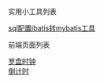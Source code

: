实用小工具列表

<a target="_blank" href="https://614756zhang.github.io/smallTools/mybatisTool/ibatis2mybatis.html">sql配置ibatis转mybatis工具</a>

前端页面列表

<a href="https://614756zhang.github.io/smallTools/FrontEndPage/罗盘时钟.html">罗盘时钟</a><br/>
<a href="https://614756zhang.github.io/smallTools/FrontEndPage/countdown.html">倒计时</a><br/>
